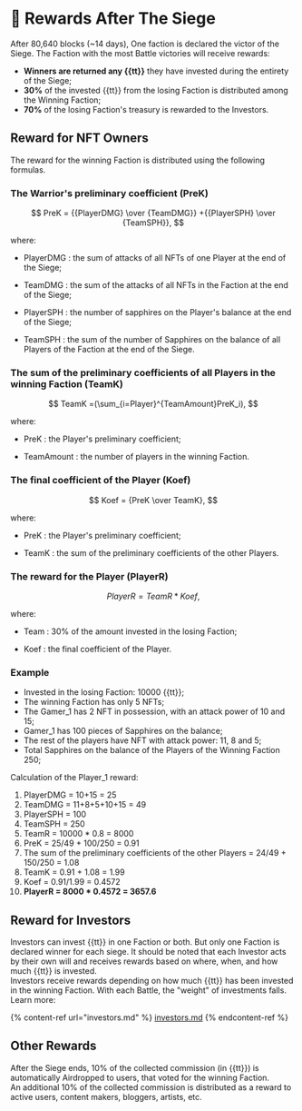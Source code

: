 # 🎇 Rewards After The Siege

After 80,640 blocks (~14 days), One faction is declared the victor of the Siege. The Faction with the 
most Battle victories will receive rewards:
* **Winners are returned any {{tt}}** they have invested during the entirety of the Siege;
* **30%** of the invested {{tt}} from the losing Faction is distributed among the Winning Faction;
* **70%** of the losing Faction's treasury is rewarded to the Investors.

## Reward for NFT Owners

The reward for the winning Faction is distributed using the following formulas.

### The Warrior's preliminary coefficient (PreK)

$$
PreK = {{PlayerDMG} \over {TeamDMG}} +{{PlayerSPH} \over {TeamSPH}},
$$

where:
* PlayerDMG
: the sum of attacks of all NFTs of one Player at the end of the Siege;

* TeamDMG
: the sum of the attacks of all NFTs in the Faction at the end of the Siege;

* PlayerSPH
: the number of sapphires on the Player's balance at the end of the Siege;

* TeamSPH
: the sum of the number of Sapphires on the balance of all Players of the Faction at the end of the Siege.

### The sum of the preliminary coefficients of all Players in the winning Faction (TeamK)

$$
TeamK =(\sum_{i=Player}^{TeamAmount}PreK_i),
$$

where:
* PreK
: the Player's preliminary coefficient;

* TeamAmount
: the number of players in the winning Faction.

### The final coefficient of the Player (Koef)

$$
Koef = {PreK \over TeamK},
$$

where:
* PreK
: the Player's preliminary coefficient;

* TeamK
: the sum of the preliminary coefficients of the other Players.

### The reward for the Player (PlayerR)

$$
PlayerR = TeamR * Koef,
$$

where:
* Team
: 30% of the amount invested in the losing Faction;

* Koef
: the final coefficient of the Player.

### Example

* Invested in the losing Faction: 10000 {{tt}};
* The winning Faction has only 5 NFTs;
* The Gamer_1 has 2 NFT in possession, with an attack power of 10 and 15;
* Gamer_1 has 100 pieces of Sapphires on the balance;
* The rest of the players have NFT with attack power: 11, 8 and 5;
* Total Sapphires on the balance of the Players of the Winning Faction 250;

Calculation of the Player_1 reward:
1. PlayerDMG = 10+15 = 25
2. TeamDMG = 11+8+5+10+15 = 49
3. PlayerSPH = 100
4. TeamSPH = 250
5. TeamR = 10000 * 0.8 = 8000
6. PreK =  25/49 + 100/250 = 0.91
7. The sum of the preliminary coefficients of the other Players = 24/49 + 150/250 = 1.08
8. TeamK = 0.91 + 1.08 = 1.99
9. Koef = 0.91/1.99 = 0.4572
10. **PlayerR = 8000 * 0.4572 = 3657.6**

## Reward for Investors
Investors can invest {{tt}} in one Faction or both. But only one Faction is declared winner for each 
siege. It should be noted that each Investor acts by their own will and receives rewards based on where, 
when, and how much {{tt}} is invested.\
Investors receive rewards depending on how much {{tt}} has been invested in the winning Faction. With each 
Battle, the "weight" of investments falls.\
Learn more:

{% content-ref url="investors.md" %}
[investors.md](investors.md)
{% endcontent-ref %}

## Other Rewards

After the Siege ends, 10% of the collected commission (in {{tt}}) is automatically Airdropped to users, that voted 
for the winning Faction.\
An additional 10% of the collected commission is distributed as a reward to active users, content makers, 
bloggers, artists, etc.